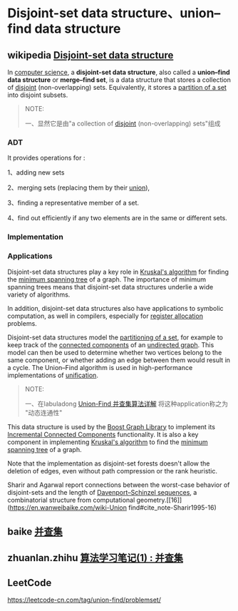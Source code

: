 # Disjoint-set data structure、union–find data structure





## wikipedia [Disjoint-set data structure](https://en.wikipedia.org/wiki/Disjoint-set_data_structure) 

In [computer science](https://en.wanweibaike.com/wiki-Computer_science), a **disjoint-set data structure**, also called a **union–find data structure** or **merge–find set**, is a data structure that stores a collection of [disjoint](https://en.wanweibaike.com/wiki-Disjoint_sets) (non-overlapping) sets. Equivalently, it stores a [partition of a set](https://en.wanweibaike.com/wiki-Partition_of_a_set) into disjoint subsets. 

> NOTE: 
>
> 一、显然它是由"a collection of [disjoint](https://en.wanweibaike.com/wiki-Disjoint_sets) (non-overlapping) sets"组成

### ADT

It provides operations for :

1、adding new sets

2、merging sets (replacing them by their [union](https://en.wanweibaike.com/wiki-Union_(set_theory))), 

3、finding a representative member of a set. 

4、find out efficiently if any two elements are in the same or different sets.

### Implementation



### Applications

Disjoint-set data structures play a key role in [Kruskal's algorithm](https://en.wikipedia.org/wiki/Kruskal's_algorithm) for finding the [minimum spanning tree](https://en.wikipedia.org/wiki/Minimum_spanning_tree) of a graph. The importance of minimum spanning trees means that disjoint-set data structures underlie a wide variety of algorithms. 

In addition, disjoint-set data structures also have applications to symbolic computation, as well in compilers, especially for [register allocation](https://en.wikipedia.org/wiki/Register_allocation) problems.

Disjoint-set data structures model the [partitioning of a set](https://en.wanweibaike.com/wiki-Partition_of_a_set), for example to keep track of the [connected components](https://en.wanweibaike.com/wiki-Connected_component_(graph_theory)) of an [undirected graph](https://en.wanweibaike.com/wiki-Undirected_graph). This model can then be used to determine whether two vertices belong to the same component, or whether adding an edge between them would result in a cycle. The Union–Find algorithm is used in high-performance implementations of [unification](https://en.wanweibaike.com/wiki-Unification_(computer_science)).

> NOTE: 
>
> 一、在labuladong [Union-Find 并查集算法详解](https://mp.weixin.qq.com/s?__biz=MzAxODQxMDM0Mw==&mid=2247484751&idx=1&sn=a873c1f51d601bac17f5078c408cc3f6&scene=21#wechat_redirect) 将这种application称之为 "动态连通性"

This data structure is used by the [Boost Graph Library](https://en.wanweibaike.com/wiki-Boost_Graph_Library) to implement its [Incremental Connected Components](http://www.boost.org/libs/graph/doc/incremental_components.html) functionality. It is also a key component in implementing [Kruskal's algorithm](https://en.wanweibaike.com/wiki-Kruskal's_algorithm) to find the [minimum spanning tree](https://en.wanweibaike.com/wiki-Minimum_spanning_tree) of a graph.

Note that the implementation as disjoint-set forests doesn't allow the deletion of edges, even without path compression or the rank heuristic.

Sharir and Agarwal report connections between the worst-case behavior of disjoint-sets and the length of [Davenport–Schinzel sequences](https://en.wanweibaike.com/wiki-Davenport–Schinzel_sequence), a combinatorial structure from computational geometry.[[16\]](https://en.wanweibaike.com/wiki-Union find#cite_note-Sharir1995-16)



## baike [并查集](https://baike.baidu.com/item/%E5%B9%B6%E6%9F%A5%E9%9B%86/9388442?fr=aladdin)



## zhuanlan.zhihu [算法学习笔记(1) : 并查集](https://zhuanlan.zhihu.com/p/93647900/)





## LeetCode

https://leetcode-cn.com/tag/union-find/problemset/